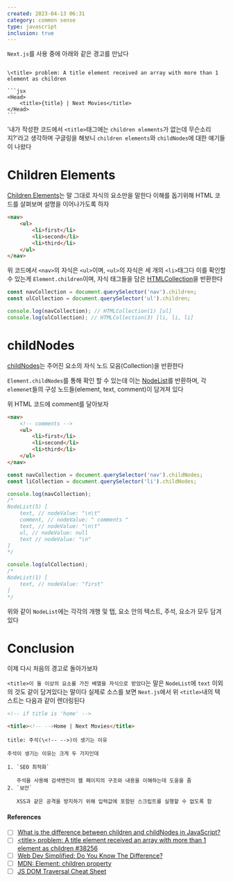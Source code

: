 ```yaml
---
created: 2023-04-13 06:31
category: common sense
type: javascript
inclusion: true
---
```


`Next.js`를 사용 중에 아래와 같은 경고를 만났다

````ad-warning

\<title> problem: A title element received an array with more than 1 element as children

```jsx
<Head>
	<title>{title} | Next Movies</title>
</Head>
```
````
 
'내가 작성한 코드에서 `<title>`태그에는 `children elements`가 없는데 무슨소리지?'라고 생각하며 구글링을 해보니 `children elements`와  `childNodes`에 대한 얘기들이 나왔다

# Children Elements
[Children Elements](https://developer.mozilla.org/en-US/docs/Web/API/Element/children)는 말 그대로 자식의 요소만을 말한다
이해를 돕기위해 HTML 코드를 살펴보며 설명을 이어나가도록 하자

```html
<nav>
	<ul>
		<li>first</li>
		<li>second</li>
		<li>third</li>
	</ul>
</nav>
```

위 코드에서 `<nav>`의 자식은 `<ul>`이며, `<ul>`의 자식은 세 개의 `<li>`태그다
이를 확인할 수 있는게 `Element.children`이며, 자식 태그들을 담은 [HTMLCollection](https://developer.mozilla.org/en-US/docs/Web/API/HTMLCollection)을 반환한다

```js
const navCollection = document.querySelector('nav').children;
const ulCollection = document.querySelector('ul').children;

console.log(navCollection); // HTMLCollection(1) [ul]
console.log(ulCollection); // HTMLCollection(3) [li, li, li]
```

# childNodes
[childNodes](https://developer.mozilla.org/en-US/docs/Web/API/Node/childNodes)는 주어진 요소의 자식 노드 모음(Collection)을 반환한다

`Element.childNodes`를 통해 확인 할 수 있는데 이는 [NodeList](https://developer.mozilla.org/en-US/docs/Web/API/NodeList)를 반환하며,
각 `elemenet`들의 구성 노드들(element, text, comment)이 담겨져 있다

위 HTML 코드에 comment를 달아보자

```html
<nav>
	<!-- comments -->
	<ul>
		<li>first</li>
		<li>second</li>
		<li>third</li>
	</ul>
</nav>
```

```js
const navCollection = document.querySelector('nav').childNodes;
const liCollection = document.querySelector('li').childNodes;

console.log(navCollection);
/*
NodeList(5) [
	text, // nodeValue: "\n\t"
	comment, // nodeValue: " comments " 
	text, // nodeValue: "\n\t"
	ul, // nodeValue: null
	text // nodeValue: "\n"
]
*/

console.log(ulCollection);
/*
NodeList(1) [
	text, // nodeValue: "first"
]
*/
```

위와 같이 `NodeList`에는 각각의 개행 및 탭, 요소 안의 텍스트, 주석, 요소가 모두 담겨있다

# Conclusion
이제 다시 처음의 경고로 돌아가보자

`<title>이 둘 이상의 요소를 가진 배열을 자식으로 받았다`는 말은 `NodeList`에 `text` 이외의 것도 같이 담겨있다는 말이다
실제로 소스를 보면 `Next.js`에서 위 `<title>`내의 텍스트는 다음과 같이 렌더링된다

```html
<!-- if title is 'home' -->

<title><!-- -->Home | Next Movies</title>
```

```ad-attention
title: 주석(\<!-- -->)이 생기는 이유

주석이 생기는 이유는 크게 두 가지인데

1. `SEO 최적화`
   
   주석을 사용해 검색엔진이 웹 페이지의 구조와 내용을 이해하는데 도움을 줌
2. `보안`
   
   XSS과 같은 공격을 방지하기 위해 입력값에 포함된 스크립트를 실행할 수 없도록 함
```

#### References
- [ ] [What is the difference between children and childNodes in JavaScript?](https://stackoverflow.com/a/7935719/14460912)
- [ ] [\<title> problem: A title element received an array with more than 1 element as children #38256](https://github.com/vercel/next.js/discussions/38256#discussioncomment-3070196)
- [ ] [Web Dev Simplified: Do You Know The Difference?](https://youtu.be/rhvec8cXLlo)
- [ ] [MDN: Element: children property](https://developer.mozilla.org/en-US/docs/Web/API/Element/children)
- [ ] [JS DOM Traversal Cheat Sheet](obsidian://open?vault=Obsidian%20Vault&file=References%2Ffiles%2FJS-DOM-Traversal-Cheat%20Sheet.pdf)